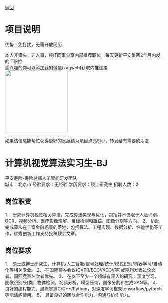 [返回](../../)

# 项目说明

优势：免打扰，无需开放简历

本人非猎头，非人事，纯IT同事分享内部推荐职位，每天更新平安集团2个月内发的IT职位  
感兴趣的你可以添加我的微信(zaqweb)获取内推连接  
<img src="https://github.com/zaqweb/PA-IT-JOBS/blob/master/WechatICode.jpeg"  height="200" width="200">

如果该信息能帮忙获得更好的发展请为项目点亮Star，转发给有需要的朋友

# 计算机视觉算法实习生-BJ
平安寿险-寿险总部人工智能研发团队  
城市：北京市 经验要求：无经验 学历要求：硕士研究生  招聘人数：2

## 岗位职责
1．	研究计算机视觉相关算法，完成算法实现与优化，包括并不仅限于人脸识别、OCR、视频分析、医疗影像理解、目标检测和跟踪、图像分割等方向。
2．	协助完成算法在丰富金融场景的落地，包括算法、工程实现、数据分析、性能优化等工作，优秀创新工作支持投稿顶会文章。

## 岗位要求
1．	硕士或博士研究生，计算机/人工智能/信号处理/统计/模式识别/机器学习/自动化等相关专业。
2．	在国际顶尖会议(CVPR/ECCV/ICCV等)或期刊发表过论文者、国际竞赛名次者优先。
3．	在以下至少一个领域有深入的研究：深度学习，图像识别/分类，物体检测，视频分析，模型压缩，图像分割和生成GAN等。
4．	良好的编程能力，熟练掌握C/C++/Python，对深度学习框架tensorflow/pytorch等能熟练使用。
5．	具备良好的团队合作能力、沟通与协作能力。




